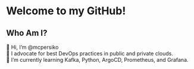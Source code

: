 # Welcome to my GitHub!



## Who Am I?

👋 Hi, I’m @mcpersiko<br>
👀 I advocate for best DevOps practices in public and private clouds.<br>
🌱 I’m currently learning Kafka, Python, ArgoCD, Prometheus, and Grafana.<br>

<!---
mcpersiko/mcpersiko is a ✨ special ✨ repository because its `README.md` (this file) appears on your GitHub profile.
You can click the Preview link to take a look at your changes.
--->
